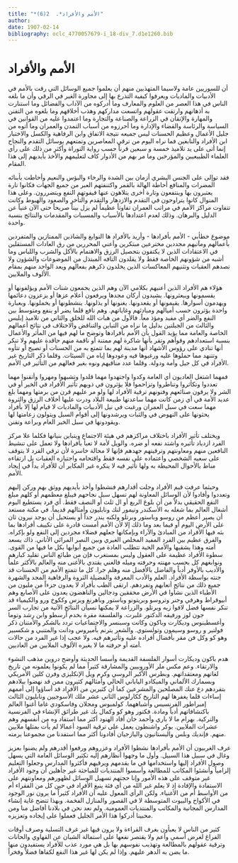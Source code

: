 ```yaml
---
title: "*الأمم والأفراد*.  2(6)"
author: 
date: 1907-02-14
bibliography: oclc_4770057679-i_18-div_7.d1e1260.bib
---
```




#  الأمم والأفراد 


 أن للسوريين عامة ولاسيما المتهذبين منهم أن يعلموا جميع الوسائل التي رقت بالأمم في الأدبيات والماديات ويعرفوا كيفية التذرع بها إلى مجاورة الغير في الرقي وأن ما بلغه الناس في هذا العصر من العلوم والمعارف وما أدركوه من الآداب والفضائل وما استنارت به أذهانهم وارتقت عقولهم واتسعت مداركهم وهذب أخلاقهم وما بلغوه من التفنن والمهارة والإتقأن في الزراعة والصناعة والتجارة وما اعتمدوا عليه من القوانين في السياسة والرئاسة والقضاء والإدارة وما أحرزوه من أسباب التمدن والعمران وما أتوه من جليل الأعمال وعظيم الحسنات ليس جميعه نتيجة الاتفاق وابن الرفاهية والكسل والاختبار ابن الأفراد والنابغين فما نراه اليوم من ترقي المعاصرين وتمتعهم بوسائل التقدم والنجاح إنما أتى على يد تلاميذ  خمسة  و  سبعين  قرناً حسب رواية التوراة وأكثر من ذلك على رأي العلماء الطبيعيين والمؤرخين وما مر بهم من الأدوار كاف لتعليمهم والأخذ بأيديهم إلى هذا المقام. 

 فقد توإلى على الجنس البشري أزمان بين الشدة والرخاء والبؤس والنعيم وأحاطت بأبنائه المضرات والمنافع أحاطة الهالة بالقمر واكتنفتهم العبر من جميع الجهات فكانوا تارة يعتبرون بها وينتفعون وتارة أخرى يتلاهون عنها فيفوتهم النفع ويتضررون. وعلى هذا المنوال كانوا يتراوحون في التقدم والازدهار والتقدم والتأخر والصعود والهبوط وكانت تتفاوت مراكز الأمم في مراتب العمران تفاوتاً عظيماً لم يزل بيناً صريحاً حتى الآن غنياً عن الدليل والبرهان. وذلك لعدم اعتدادها بالأسباب والمسببات والمقدمات والنتائج بنسبة واحدة. 

 موضوع خطأبي - الأمم بأفرادها - وأريد بالأفراد ها النوابغ والشاذين الممتازين والمتفردين بأعمالهم ومآتيهم مجددين مخترعين مبتكرين وأعني المحررين من رق العادات المستقلين في الاعتقادات الذين لا يكتفون بتحصيل الرزق والاهتمام بالأكل والشرب واللباس وما أشبه من شؤونهم الخاصة فقط ولا يقلدون التافه المبتذل من الموضوعات والشؤون ولا تصدهم العقبات وتثنيهم المعاكسات الذين يخلدون ذكرهم بفعالهم ويعد الواحد منهم بمقام الألوف والملايين. 

 هؤلاء هم الأفراد الذين أعنيهم بكلامي الآن وهم الذين يجمعون شتات الأمم ويؤلفونها أو   يقسمونها ويبعثرونها. يشيدون أركان مجدها ويرفعون أعلام عزها أو يزعزون دعائمها ويهدمون أسوارها. يقيمونها أو يقعدونها. يغنونها أو يذلونها. ينشطونها أو يخملونها. وبعبارة واحدة يؤثرون حسب أميالهم ومبادئهم وغاياتهم. وهم نافع قلما يضر أو ينفع ومتوسط بين النفع والضر أي مفيد ومؤذ معاً. فالأول من هبات الله للخلق والثاني من تلاميذ إبليس والثالث من الجبلتين بدليل ما نراه من التباين والتناقض والاختلاف في نتائج أعمالهم الخاصة والعامة مما يؤيد القول بأن الأمم بأفرادها وتوضح ما لهم فيها من المأثر والأعمال بنسبة استعدادهم وقوأهم وتقر بأنها شاكرة لهم ممتنة أو ناقمة منهم حاقدة عليهم ولا تنكر أنها تنادي على رؤوس الأشهاد أنها مدينة لهم بما تتمتع به من الحسنات أو تصيح أو تتأوه وتتنهد مما حملوها عليه ورغبوها فيه وعودوها إياه من السيئات. وقلما ذكر التاريخ غير الأفراد في كل جيل وأمة ودولة. وقلما عدد مناقبهم ونوه بغير فعالهم من التأثير في الأمم. 

 فمهما اشتغل العاديون أي العامة وكدوا واجتهدوا مهما قلدوا وتشبهوا ومهروا وأتقنوا مهما تعددوا وتكأثروا وتناطروا وتزاحموا فلا يؤثرون في ذويهم تأثير الأفراد في الخير أو في الشر ولا يرقون صنائعهم وفنونهم ترقية الأفراد لها ولو مر عليهم قرن من برمتها ومهما بلغ عديد الأمة في أي زمن كانت مهما ساعدتها طبيعة البلاد ودرت عليها أخلاف الرزق والثروة مهما سعت في سبل العمران ورغبت في نيل الأدبيات والماديات لا قيام لها إلا بأفراد يحثونها على النهوض في والثبات ويرشدونها إلى أقوام السبل ويتولون زعامتها لها ويقودونها في سبل الخير العام وبراعة وتفنن. 

 ويختلف تأثير الأفراد باختلاف مراكزهم في هيئة الاجتماع ويتباين بنيانها فكلما علا مركز الفرد ازدياد تأثيره واشتد نفعه أو ضره. والويل لأمة لا تعبأ بأفرادها ولا تعمل على تنشيط النافعين منهم ومعاونتهم وترقيتهم جهدهم فإنها لا محالة خاسرة لأن ترقي الفرد لا يتوقف على سعيه الشخصي واعتماده على نفسه فقط واقتحامه واجتيازه العقبات بل ارتقاءه مناط بالأحوال المحيطة به ولها تأثير فيه لا ينكره غير المكابر أن للأفراد يداً في إيجاد الأمم. 

 وحيثما عرفت قيم الأفراد وجلت أقدارهم فنشطوا وأخذ بأيديهم ووثق بهم وركن إليهم وتعددوا وأفادوا لأن الوسائل المعاونة لهم تسهل سبل نجاحهم فيبلغ معظمهم أو كلهم مبلغ   النفع الحقيقي بدلاً من أن بلوغ الربع أو ال  ثلث  أو النصف فقط. أي فرد يستطيع اليوم أشغال العالم بما شغله به الأسكندر وتيمور لنك ونابليون وأمثالهم قديماً. في مكنة مستعد أن يصير أعظم من  روسو  وباستور وبرتلو ولكنه يندر جداً أو يستحيل أن يوجد نيرون ثان على الأرض اليوم أو فيما بعد وما ذلك إلا لأن الأمم أمست قادرة على تكييف أفرادها بما بثه فيها الأفراد من المبادئ والآراء وبإمكانها جعلهم فضلاء مجردين إلى النفع ولو بإكراه. والفرق عظيم بين الفرد المفيد المخلص الغيري وبين النصر المرائي الأناني. ذاك يسعد أمته وهذا يشقيها والأمم الحية تتطلب العادة من جميع أبوابها بكل ما فيها من القوى. سطوة الأفراد عظيمة على العقول وليس بمستغرب فإن من طبائع الناس تقليد كبارهم ونوابغهم كل بحسب مهنته وحرفته وميله فالغني يقتدي بالأغنى منه والعالم بالأكثر علماً والأديب بالأوفر أدباً والفاضل بالأفضل منه وهلم جرا. كل ما تتمتع الأمم من الحسنات قد جنته بواسطة الأفراد. العلم والأدب المعرفة والفضيلة الثروة والرفاهية المجد والشهرة جميع ذلك من نتائج أتعابهم وتفردهم. ارتقى الطب بأفراد لا يعدون جزءاً من مليون من الأطباء الذين نشأوا في الأرض محققين ودجالين والناهضون يعدون على الأصابع وهم أبيوقراط وهرفي وجنر وتروسو وبريتونو وباستور وباهرنغ ويزس وككوخ ورو والكيمياء قد تنكر نفسها فضل لافوا زيه وبرتلو. والزراعة لا يمكنها نسيأن النتائج الآتية من تجارب السر جون لوز ورفيقه الدكتور غلبرت. والفلسفة مقرة بخدم أرسطو وابن رشد وتوما وأغسطينوس وديكارت وباكون وكانت وسبنسر والاجتماعيات تردد بالشكر والأمتنان ذكر فولتير و  روسو  وسيمون وتولستوي. والشعر يترنم بأميروس ودانت والمتنبي و  شكسبير  وهو كو وكل فن مقر بأفضال أفراده عليه وتأثيرهم فيه. ولا عجب إذا غير الفرد من حالات أمته أو حرفته ما لا يغيره الألوف الملايين من العاديين. 

 هدم باكون وديكارت أسوار الفلسفة القديمة وأسسا الحديثة وأوضح دروين مذهب النشوء والارتقاء. وعم مكس ملر الأوروبيين والمشارقة كثيراً مما لم يكونوا يعلمونه من تاريخ لغاتهم ومعتقداتهم. وبطرس الأكبر الروسي وكرم ويل الإنكليزي وفرن كلين الأمريكي وبسمارك الألماني والميكادو الياباني الحالي وأمثالهم كثيرون ممن قد نهضوا ببلادهم بتفردهم دع عنك المصلحين والمشرعين كما أن كثيرين من الأفراد قد أساؤوا إلى أممهم   إساءات قلما يغفرها لهم التاريخ ككارلوس الثاني  عشر  ملك الأسوجيين ونابليون الثالث إمبراطور الفرنسيس وأشباههما. كولمبوس ومجلان وفاسكودي غاما أغنوا العالم باكتشافاتهم أدباً ومادة. فكتور وهو كو وكمال بك غير طرائق الإنشاء في الفرنسية والتركية. بهرام ما لا باري وأحمد خان أفاد الهنود أكثر مما استفاد وه من أنفسهم وهم عشرات الملايين. بوكر واشنطون يعمل على ترقية السود أعمالا لم يأت بمثلها ملايين منهم. فإنديك وبلس والبستانيون واليازجيان أفادونا أكثر مما استفدنا من مجموعنا برمته. 

 عرف الغربيون أن الأمم بأفرادها نشطوا الأفراد وعزروهم ورفعوا أقدرهم ولم يضنوا بعزيز وغال في سبيل هذا السبيل. وأول ما وجهوا أنظارهم إليه تكثير الوسائل العامة التي يسهل وصول الأفراد إليها واستخدامها في ما يقدمهم ويرقيهم فأكثروا المدارس وجعلوا التعليم إلزامياً وأنشئوا المكاتب للمطالعة وأسسوا المنتديات للمباحثة غير جأهلين أن وجود الأفراد غير متوقف على هذه الأمور وإنا حجتهم تسهيل الوسائل لظهورهم ومعاونتهم على الاستفادة والإفادة إذ لا يعلم غير الله من أي فئة ينبغ الأفراد في حين كل من الفقراء أم من الأواسط أم من الأغنياء. ولكن الرأي المعول عليه أن الأفراد كثيراً ما يرون نور الوجود في الأكواخ والبيوت المتوسطة لا في القصور والمنازل الفخمة. وبهذا تتضح غاية إنشاء المدارس المجانية والمكاتب والمنتديات العمومية. ولم نعد نحن في بلادنا أفاضل منا ومن محبينا أدركوا هذا الأمر الجليل فعملوا على إيجاده وتعزيزه. 

 كثير من الناس لا يعبأون بغرف القراءة ولا يرون فيها غير غرف التسلية وصرف أوقات الفراغ لغرض أسمي وأعم ولا يقتصر نفعها على استمالة الشبان عن القهاوي والحانات وترقية عقولهم بالمطالعة وتهذيب نفوسهم بها بل هي مورد عذب للأفراد يستفيدون منها ما يضن به الدهر عليهم. وإذا لم يكن لها غير هذا النفع لكفاها فضلاً وفخراً. 
